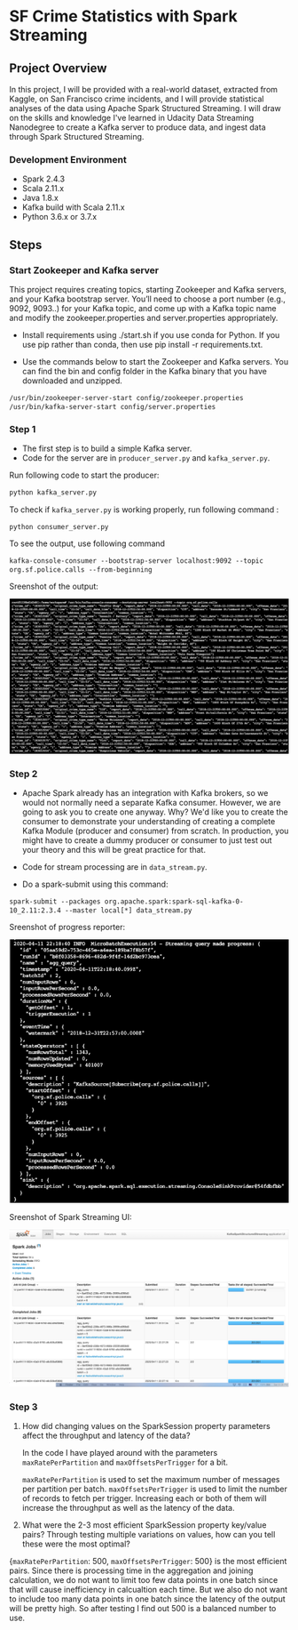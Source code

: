 # SF Crime Statistics with Spark Streaming

## Project Overview

In this project, I will be provided with a real-world dataset, extracted from Kaggle, on San Francisco crime incidents, and I will provide statistical analyses of the data using Apache Spark Structured Streaming. I will draw on the skills and knowledge I've learned in Udacity Data Streaming Nanodegree to create a Kafka server to produce data, and ingest data through Spark Structured Streaming.

### Development Environment

- Spark 2.4.3
- Scala 2.11.x
- Java 1.8.x
- Kafka build with Scala 2.11.x
- Python 3.6.x or 3.7.x

## Steps
### Start Zookeeper and Kafka server
This project requires creating topics, starting Zookeeper and Kafka servers, and your Kafka bootstrap server. You’ll need to choose a port number (e.g., 9092, 9093..) for your Kafka topic, and come up with a Kafka topic name and modify the zookeeper.properties and server.properties appropriately.

- Install requirements using ./start.sh if you use conda for Python. If you use pip rather than conda, then use pip install -r requirements.txt.

- Use the commands below to start the Zookeeper and Kafka servers. You can find the bin and config folder in the Kafka binary that you have downloaded and unzipped.

```shell
/usr/bin/zookeeper-server-start config/zookeeper.properties
/usr/bin/kafka-server-start config/server.properties
```

### Step 1
- The first step is to build a simple Kafka server.
- Code for the server are in `producer_server.py` and `kafka_server.py`.

Run following code to start the producer:
```python
python kafka_server.py
```
To check if  `kafka_server.py` is working properly, run following command :
```shell
python consumer_server.py
```
To see the output, use following command
```shell
kafka-console-consumer --bootstrap-server localhost:9092 --topic org.sf.police.calls --from-beginning
```
Sreenshot of the output:

![](images/kafka_consumer_console_output.png)

### Step 2
- Apache Spark already has an integration with Kafka brokers, so we would not normally need a separate Kafka consumer. However, we are going to ask you to create one anyway. Why? We'd like you to create the consumer to demonstrate your understanding of creating a complete Kafka Module (producer and consumer) from scratch. In production, you might have to create a dummy producer or consumer to just test out your theory and this will be great practice for that.
- Code for stream processing are in `data_stream.py`.

- Do a spark-submit using this command: 
```shell
spark-submit --packages org.apache.spark:spark-sql-kafka-0-10_2.11:2.3.4 --master local[*] data_stream.py
```
Sreenshot of progress reporter:

![](images/progress_reporter.png)

Sreenshot of Spark Streaming UI:

![](images/spark_streaming_UI.png)


### Step 3
1. How did changing values on the SparkSession property parameters affect the throughput and latency of the data?

   In the code I have played around with the parameters `maxRatePerPartition` and `maxOffsetsPerTrigger` for a bit. 

   `maxRatePerPartition` is used to set the maximum number of messages per partition per batch. 
   `maxOffsetsPerTrigger` is used to limit the number of records to fetch per trigger.
   Increasing each or both of them will increase the throughput as well as the latency of the data.
   
2. What were the 2-3 most efficient SparkSession property key/value pairs? Through testing multiple variations on values, how can you tell these were the most optimal?

  {`maxRatePerPartition`:  500, `maxOffsetsPerTrigger`: 500} is the most efficient pairs. 
  Since there is processing time in the aggregation and joining calculation, we do not want to limit too few data points in one batch since that will cause inefficiency in calcualtion each time. 
  But we also do not want to include too many data points in one batch since the latency of the output will be pretty high. 
  So after testing I find out 500 is a balanced number to use.